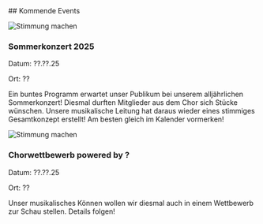 <div markdown="1" class="upcoming-events grid">
<div markdown="1" class="cell cell--12">
## Kommende Events
</div>

<div markdown="1" class="cell cell--12 cell--lg-6">

![Stimmung machen](assets/images/upcoming-events.avif)

### Sommerkonzert 2025

Datum: ??.??.25

Ort: ??

Ein buntes Programm erwartet unser Publikum bei unserem alljährlichen Sommerkonzert! Diesmal durften Mitglieder aus dem Chor sich Stücke wünschen. Unsere musikalische Leitung hat daraus wieder eines stimmiges Gesamtkonzept erstellt! Am besten gleich im Kalender vormerken!

</div>

<div markdown="1" class="cell cell--12 cell--lg-6">



![Stimmung machen](assets/images/upcoming-events-2.avif)

### Chorwettbewerb powered by ?
Datum: ??.??.25

Ort: ??

Unser musikalisches Können wollen wir diesmal auch in einem Wettbewerb zur Schau stellen. Details folgen!

</div>
</div>
